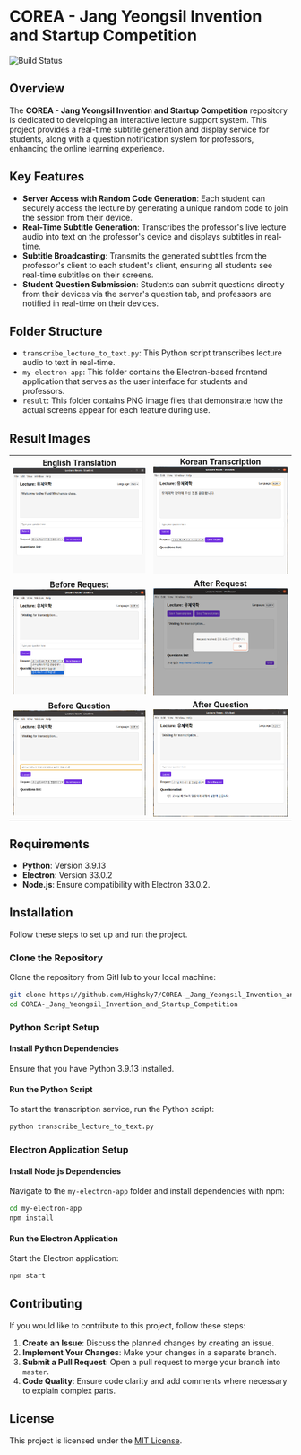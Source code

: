 # COREA - Jang Yeongsil Invention and Startup Competition

![Build Status](https://img.shields.io/github/actions/workflow/status/Highsky7/COREA-_Jang_Yeongsil_Invention_and_Startup_Competition/build)

## Overview
The **COREA - Jang Yeongsil Invention and Startup Competition** repository is dedicated to developing an interactive lecture support system. This project provides a real-time subtitle generation and display service for students, along with a question notification system for professors, enhancing the online learning experience.

## Key Features
- **Server Access with Random Code Generation**: Each student can securely access the lecture by generating a unique random code to join the session from their device.
- **Real-Time Subtitle Generation**: Transcribes the professor's live lecture audio into text on the professor's device and displays subtitles in real-time.
- **Subtitle Broadcasting**: Transmits the generated subtitles from the professor's client to each student's client, ensuring all students see real-time subtitles on their screens.
- **Student Question Submission**: Students can submit questions directly from their devices via the server's question tab, and professors are notified in real-time on their devices.

## Folder Structure

- `transcribe_lecture_to_text.py`: This Python script transcribes lecture audio to text in real-time.
- `my-electron-app`: This folder contains the Electron-based frontend application that serves as the user interface for students and professors.
- `result`: This folder contains PNG image files that demonstrate how the actual screens appear for each feature during use.

## Result Images

<table>
  <tr>
    <td align="center">
      <strong>English Translation</strong><br>
      <img src="result/translation_Eng_student.png" alt="English Translation" width="300">
    </td>
    <td align="center">
      <strong>Korean Transcription</strong><br>
      <img src="result/Transcription_student.png" alt="Korean Transcription" width="300">
    </td>
  </tr>
  <tr>
    <td align="center">
      <strong>Before Request</strong><br>
      <img src="result/Before_request_student.png" alt="Before Request" width="300">
    </td>
    <td align="center">
      <strong>After Request</strong><br>
      <img src="result/After_request_professor.png" alt="After Request" width="300">
    </td>
  </tr>
  <tr>
    <td align="center">
      <strong>Before Question</strong><br>
      <img src="result/Before_question_student.png" alt="Before Question" width="300">
    </td>
    <td align="center">
      <strong>After Question</strong><br>
      <img src="result/After_question_student.png" alt="After Question" width="300">
    </td>
  </tr>
</table>

## Requirements

- **Python**: Version 3.9.13
- **Electron**: Version 33.0.2
- **Node.js**: Ensure compatibility with Electron 33.0.2.

## Installation

Follow these steps to set up and run the project.

### Clone the Repository
Clone the repository from GitHub to your local machine:

```bash
git clone https://github.com/Highsky7/COREA-_Jang_Yeongsil_Invention_and_Startup_Competition.git
cd COREA-_Jang_Yeongsil_Invention_and_Startup_Competition
```

### Python Script Setup

#### Install Python Dependencies
Ensure that you have Python 3.9.13 installed.

#### Run the Python Script
To start the transcription service, run the Python script:

```bash
python transcribe_lecture_to_text.py
```

### Electron Application Setup

#### Install Node.js Dependencies
Navigate to the `my-electron-app` folder and install dependencies with npm:

```bash
cd my-electron-app
npm install
```

#### Run the Electron Application
Start the Electron application:

```bash
npm start
```

## Contributing

If you would like to contribute to this project, follow these steps:

1. **Create an Issue**: Discuss the planned changes by creating an issue.
2. **Implement Your Changes**: Make your changes in a separate branch.
3. **Submit a Pull Request**: Open a pull request to merge your branch into `master`.
4. **Code Quality**: Ensure code clarity and add comments where necessary to explain complex parts.

## License

This project is licensed under the [MIT License](LICENSE).
